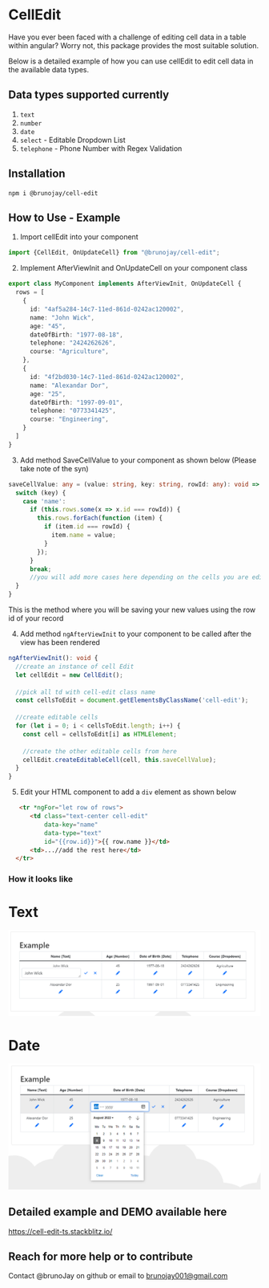 # CellEdit
Have you ever been faced with a challenge of editing cell data in a table within angular? 
Worry not, this package provides the most suitable solution.

Below is a detailed example of how you can use cellEdit to edit cell data in the available data types.

## Data types supported currently

1. `text`
2. `number`
3. `date`
4. `select`  - Editable Dropdown List
5. `telephone` - Phone Number with Regex Validation

## Installation

````
npm i @brunojay/cell-edit
````

## How to Use - Example
  1. Import cellEdit into your component

````typescript
import {CellEdit, OnUpdateCell} from "@brunojay/cell-edit";
````

  2. Implement AfterViewInit and OnUpdateCell on your component class

````typescript
export class MyComponent implements AfterViewInit, OnUpdateCell {
  rows = [
    {
      id: "4af5a284-14c7-11ed-861d-0242ac120002",
      name: "John Wick",
      age: "45",
      dateOfBirth: "1977-08-18",
      telephone: "2424262626",
      course: "Agriculture",
    },
    {
      id: "4f2bd030-14c7-11ed-861d-0242ac120002",
      name: "Alexandar Dor",
      age: "25",
      dateOfBirth: "1997-09-01",
      telephone: "0773341425",
      course: "Engineering",
    }
  ]
}
````

  3. Add method SaveCellValue to your component as shown below (Please take note of the syn)

````typescript
saveCellValue: any = (value: string, key: string, rowId: any): void => {
  switch (key) {
    case 'name':
      if (this.rows.some(x => x.id === rowId)) {
        this.rows.forEach(function (item) {
          if (item.id === rowId) {
            item.name = value;
          }
        });
      }
      break;
      //you will add more cases here depending on the cells you are editing
  }
}
````

This is the method where you will be saving your new values using the row id of your record

4. Add method `ngAfterViewInit` to your component to be called after the view has been rendered

````typescript
ngAfterViewInit(): void {
  //create an instance of cell Edit
  let cellEdit = new CellEdit();

  //pick all td with cell-edit class name
  const cellsToEdit = document.getElementsByClassName('cell-edit');

  //create editable cells
  for (let i = 0; i < cellsToEdit.length; i++) {
    const cell = cellsToEdit[i] as HTMLElement;
  
    //create the other editable cells from here
    cellEdit.createEditableCell(cell, this.saveCellValue);
  }
}

````

5. Edit your HTML component to add a `div` element as shown below

````html
   <tr *ngFor="let row of rows">
      <td class="text-center cell-edit"
          data-key="name"
          data-type="text"
          id="{{row.id}}">{{ row.name }}</td>
      <td>...//add the rest here</td>
  </tr>
````

### How it looks like

# Text
![Alt text](src/assets/example.png?raw=true "Example Text")

# Date
![Alt text](src/assets/example2.png?raw=true "Example Date")

## Detailed example and DEMO available here

https://cell-edit-ts.stackblitz.io/

## Reach for more help or to contribute

Contact @brunoJay on github or email to brunojay001@gmail.com

